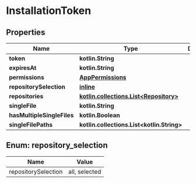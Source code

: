 
# InstallationToken

## Properties
Name | Type | Description | Notes
------------ | ------------- | ------------- | -------------
**token** | **kotlin.String** |  | 
**expiresAt** | **kotlin.String** |  | 
**permissions** | [**AppPermissions**](AppPermissions.md) |  |  [optional]
**repositorySelection** | [**inline**](#RepositorySelection) |  |  [optional]
**repositories** | [**kotlin.collections.List&lt;Repository&gt;**](Repository.md) |  |  [optional]
**singleFile** | **kotlin.String** |  |  [optional]
**hasMultipleSingleFiles** | **kotlin.Boolean** |  |  [optional]
**singleFilePaths** | **kotlin.collections.List&lt;kotlin.String&gt;** |  |  [optional]


<a id="RepositorySelection"></a>
## Enum: repository_selection
Name | Value
---- | -----
repositorySelection | all, selected



